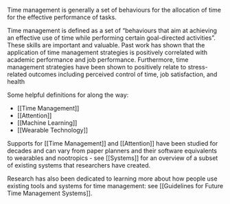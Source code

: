 Time management is generally a set of behaviours for the allocation of time for the effective performance of tasks.

Time management is defined as a set of “behaviours that aim at achieving an effective use of time while performing certain goal-directed activities”. These skills are important and valuable. Past work has shown that the application of time management strategies is positively correlated with academic performance and job performance. Furthermore, time management strategies have been shown to positively relate to stress-related outcomes including perceived control of time, job satisfaction, and health

Some helpful definitions for along the way:
- [[Time Management]]
- [[Attention]]
- [[Machine Learning]]
- [[Wearable Technology]]

Supports for [[Time Management]] and [[Attention]] have been studied for decades and can vary from paper planners and their software equivalents to wearables and nootropics - see [[Systems]] for an overview of a subset of existing systems that researchers have created.

Research has also been dedicated to learning more about how people use existing tools and systems for time management: see [[Guidelines for Future Time Management Systems]].

